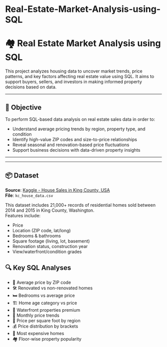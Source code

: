 # Real-Estate-Market-Analysis-using-SQL

# 🏘️ Real Estate Market Analysis using SQL

This project analyzes housing data to uncover market trends, price patterns, and key factors affecting real estate value using SQL. It aims to support buyers, sellers, and investors in making informed property decisions based on data.

---

## 📌 Objective

To perform SQL-based data analysis on real estate sales data in order to:
- Understand average pricing trends by region, property type, and condition
- Identify high-value ZIP codes and size-to-price relationships
- Reveal seasonal and renovation-based price fluctuations
- Support business decisions with data-driven property insights

---

---

## 📦 Dataset

**Source**: [Kaggle - House Sales in King County, USA](https://www.kaggle.com/datasets/harlfoxem/housesalesprediction)  
**File**: `kc_house_data.csv`

This dataset includes 21,000+ records of residential homes sold between 2014 and 2015 in King County, Washington.  
Features include:
- Price
- Location (ZIP code, lat/long)
- Bedrooms & bathrooms
- Square footage (living, lot, basement)
- Renovation status, construction year
- View/waterfront/condition grades

## 🔍 Key SQL Analyses

- 📍 Average price by ZIP code
- 🛠️ Renovated vs non-renovated homes
- 🛏️ Bedrooms vs average price
- 🏗️ Home age category vs price
- 🌊 Waterfront properties premium
- 📅 Monthly price trends
- 📐 Price per square foot by region
- 💰 Price distribution by brackets
- 🏡 Most expensive homes
- 🏘️ Floor-wise property popularity
